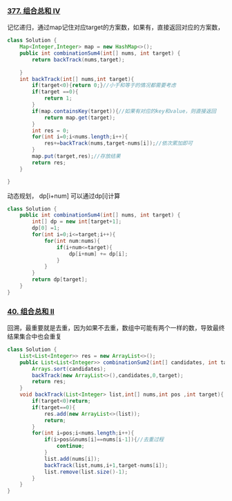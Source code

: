 ### [377. 组合总和 Ⅳ](https://leetcode-cn.com/problems/combination-sum-iv/)

记忆递归，通过map记住对应target的方案数，如果有，直接返回对应的方案数，

```java
class Solution {
    Map<Integer,Integer> map = new HashMap<>();
    public int combinationSum4(int[] nums, int target) {
        return backTrack(nums,target);
        
    }
    int backTrack(int[] nums,int target){
        if(target<0){return 0;}//小于和等于的情况都需要考虑
        if(target ==0){
            return 1;
        }
        if(map.containsKey(target)){//如果有对应的key和value，则直接返回
            return map.get(target);
        }
        int res = 0;
        for(int i=0;i<nums.length;i++){
            res+=backTrack(nums,target-nums[i]);//依次累加即可
        }
        map.put(target,res);//存放结果
        return res;
    }

}
```

动态规划， dp[i+num] 可以通过dp[i]计算

```java
class Solution {
    public int combinationSum4(int[] nums, int target) {
        int[] dp = new int[target+1];
        dp[0] =1;
        for(int i=0;i<=target;i++){
            for(int num:nums){
                if(i+num<=target){
                    dp[i+num] += dp[i];
                }
            }
        }
        return dp[target];
    }
}
```

### [40. 组合总和 II](https://leetcode-cn.com/problems/combination-sum-ii/)

回溯，最重要就是去重，因为如果不去重，数组中可能有两个一样的数，导致最终结果集合中也会重复

```java
class Solution {
    List<List<Integer>> res = new ArrayList<>();
    public List<List<Integer>> combinationSum2(int[] candidates, int target) {
        Arrays.sort(candidates);
        backTrack(new ArrayList<>(),candidates,0,target);
        return res;
    }
    void backTrack(List<Integer> list,int[] nums,int pos ,int target){
        if(target<0)return;
        if(target==0){
            res.add(new ArrayList<>(list));
            return;
        }
        for(int i=pos;i<nums.length;i++){
            if(i>pos&&nums[i]==nums[i-1]){//去重过程
                continue;
            }
            list.add(nums[i]);
            backTrack(list,nums,i+1,target-nums[i]);
            list.remove(list.size()-1);
        }
    }
}
```

